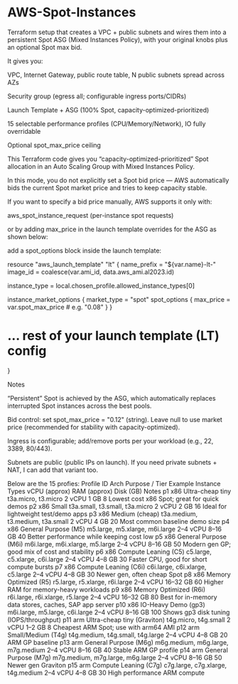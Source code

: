 # AWS-Spot-Instances
Terraform setup that creates a VPC + public subnets and wires them into a persistent Spot ASG (Mixed Instances Policy), with your original knobs plus an optional Spot max bid.

It gives you:

VPC, Internet Gateway, public route table, N public subnets spread across AZs

Security group (egress all; configurable ingress ports/CIDRs)

Launch Template + ASG (100% Spot, capacity-optimized-prioritized)

15 selectable performance profiles (CPU/Memory/Network), IO fully overridable

Optional spot_max_price ceiling










This Terraform code gives you “capacity-optimized-prioritized” Spot allocation in an Auto Scaling Group with Mixed Instances Policy.

In this mode, you do not explicitly set a Spot bid price — AWS automatically bids the current Spot market price and tries to keep capacity stable.

If you want to specify a bid price manually, AWS supports it only with:

aws_spot_instance_request (per-instance spot requests)

or by adding max_price in the launch template overrides for the ASG as shown below:

add a spot_options block inside the launch template:

resource "aws_launch_template" "lt" {
  name_prefix = "${var.name}-lt-"
  image_id    = coalesce(var.ami_id, data.aws_ami.al2023.id)

  instance_type = local.chosen_profile.allowed_instance_types[0]

  instance_market_options {
    market_type = "spot"
    spot_options {
      max_price = var.spot_max_price # e.g. "0.08"
    }
  }

  # ... rest of your launch template (LT) config
}

Notes

“Persistent” Spot is achieved by the ASG, which automatically replaces interrupted Spot instances across the best pools.

Bid control: set spot_max_price = "0.12" (string). Leave null to use market price (recommended for stability with capacity-optimized).

Ingress is configurable; add/remove ports per your workload (e.g., 22, 3389, 80/443).

Subnets are public (public IPs on launch). If you need private subnets + NAT, I can add that variant too.

Below are the 15 profies:
Profile ID	Arch	Purpose / Tier	Example Instance Types	vCPU (approx)	RAM (approx)	Disk (GB)	Notes
p1	x86	Ultra-cheap tiny	t3a.micro, t3.micro	2 vCPU	1 GB	8	Lowest cost x86 Spot; great for quick demos
p2	x86	Small	t3a.small, t3.small, t3a.micro	2 vCPU	2 GB	16	Ideal for lightweight test/demo apps
p3	x86	Medium (cheap)	t3a.medium, t3.medium, t3a.small	2 vCPU	4 GB	20	Most common baseline demo size
p4	x86	General Purpose (M5)	m5.large, m5.xlarge, m6i.large	2–4 vCPU	8–16 GB	40	Better performance while keeping cost low
p5	x86	General Purpose (M6i)	m6i.large, m6i.xlarge, m5.large	2–4 vCPU	8–16 GB	50	Modern gen GP; good mix of cost and stability
p6	x86	Compute Leaning (C5)	c5.large, c5.xlarge, c6i.large	2–4 vCPU	4–8 GB	30	Faster CPU, good for short compute bursts
p7	x86	Compute Leaning (C6i)	c6i.large, c6i.xlarge, c5.large	2–4 vCPU	4–8 GB	30	Newer gen, often cheap Spot
p8	x86	Memory Optimized (R5)	r5.large, r5.xlarge, r6i.large	2–4 vCPU	16–32 GB	60	Higher RAM for memory-heavy workloads
p9	x86	Memory Optimized (R6i)	r6i.large, r6i.xlarge, r5.large	2–4 vCPU	16–32 GB	80	Best for in-memory data stores, caches, SAP app server
p10	x86	IO-Heavy Demo (gp3)	m6i.large, m5.large, c6i.large	2–4 vCPU	8–16 GB	100	Shows gp3 disk tuning (IOPS/throughput)
p11	arm	Ultra-cheap tiny (Graviton)	t4g.micro, t4g.small	2 vCPU	1–2 GB	8	Cheapest ARM Spot; use with arm64 AMI
p12	arm	Small/Medium (T4g)	t4g.medium, t4g.small, t4g.large	2–4 vCPU	4–8 GB	20	ARM GP baseline
p13	arm	General Purpose (M6g)	m6g.medium, m6g.large, m7g.medium	2–4 vCPU	8–16 GB	40	Stable ARM GP profile
p14	arm	General Purpose (M7g)	m7g.medium, m7g.large, m6g.large	2–4 vCPU	8–16 GB	50	Newer gen Graviton
p15	arm	Compute Leaning (C7g)	c7g.large, c7g.xlarge, t4g.medium	2–4 vCPU	4–8 GB	30	High performance ARM compute
